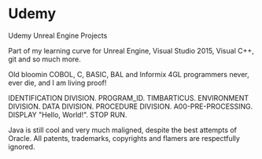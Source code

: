 # Udemy
Udemy Unreal Engine Projects

Part of my learning curve for Unreal Engine, Visual Studio 2015, Visual C++, git and so much more.

Old bloomin COBOL, C, BASIC, BAL and Informix 4GL programmers never, ever die, and I am living proof!

IDENTIFICATION DIVISION.
PROGRAM_ID. TIMBARTICUS.
ENVIRONMENT DIVISION.
DATA DIVISION.
PROCEDURE DIVISION.
A00-PRE-PROCESSING.
  DISPLAY "Hello, World!".
STOP RUN.

Java is still cool and very much maligned, despite the best attempts of Oracle.
All patents, trademarks, copyrights and flamers are respectfully ignored.
